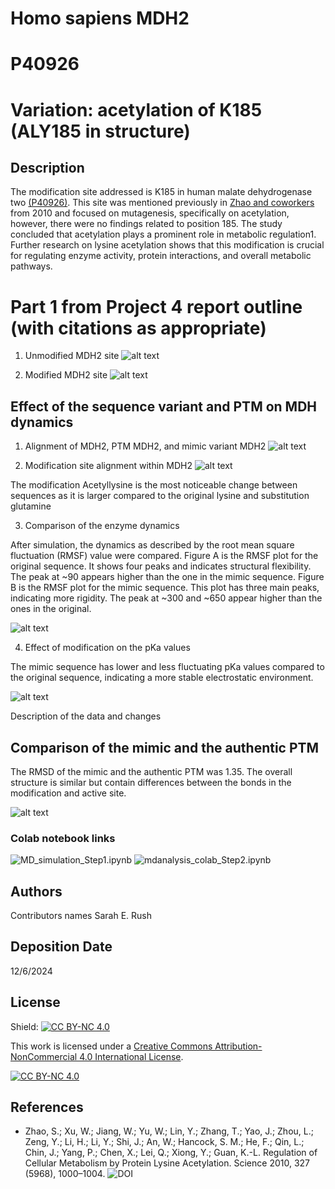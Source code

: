# Homo sapiens MDH2
# P40926
# Variation: acetylation of K185 (ALY185 in structure)


## Description

The modification site addressed is K185 in human malate dehydrogenase two [(P40926)](https://www.uniprot.org/uniprotkb/P40926/entry). This site was mentioned previously in [Zhao and coworkers](https://doi.org/10.1126/science.1179689) from 2010 and focused on mutagenesis, specifically on acetylation, however, there were no findings related to position 185. The study concluded that acetylation plays a prominent role in metabolic regulation1. Further research on lysine acetylation shows that this modification is crucial for regulating enzyme activity, protein interactions, and overall metabolic pathways.

# Part 1 from Project 4 report outline (with citations as appropriate)

1. Unmodified MDH2 site
![alt text](images/unmodified_site.png)

2. Modified MDH2 site
![alt text](images/Modified_ChangeSite.png)


## Effect of the sequence variant and PTM on MDH dynamics

1. Alignment of MDH2, PTM MDH2, and mimic variant MDH2
![alt text](images/superposed_original_modified_mimic_pdb.png)

2. Modification site alignment within MDH2
![alt text](images/Superposed_ChangeSite.png)

The modification Acetyllysine is the most noticeable change between sequences as it is larger compared to the original lysine and substitution glutamine

3. Comparison of the enzyme dynamics

After simulation, the dynamics as described by the root mean square fluctuation (RMSF) value were compared. Figure A is the RMSF plot for the original sequence. It shows four peaks and indicates structural flexibility. The peak at ~90 appears higher than the one in the mimic sequence. Figure B is the RMSF plot for the mimic sequence. This plot has three main peaks, indicating more rigidity. The peak at ~300 and ~650 appear higher than the ones in the original. 

![alt text](images/original_a_vs_mimic_b_RMSF.png)

4. Effect of modification on the pKa values

The mimic sequence has lower and less fluctuating pKa values compared to the original sequence, indicating a more stable electrostatic environment.

![alt text](images/Mimic_ActiveSite.png)

Description of the data and changes


## Comparison of the mimic and the authentic PTM

The RMSD of the mimic and the authentic PTM was 1.35. The overall structure is similar but contain differences between the bonds in the modification and active site.

![alt text](images/ptm_mimic_comparison.png)


### Colab notebook links
![MD_simulation_Step1.ipynb](data/colab_1/MD_simulation_Step1.ipynb)
![mdanalysis_colab_Step2.ipynb](data/colab_2/mdanalysis_colab_Step2.ipynb)


## Authors
Contributors names
Sarah E. Rush

## Deposition Date
12/6/2024

## License

Shield: [![CC BY-NC 4.0][cc-by-nc-shield]][cc-by-nc]

This work is licensed under a
[Creative Commons Attribution-NonCommercial 4.0 International License][cc-by-nc].

[![CC BY-NC 4.0][cc-by-nc-image]][cc-by-nc]

[cc-by-nc]: https://creativecommons.org/licenses/by-nc/4.0/
[cc-by-nc-image]: https://licensebuttons.net/l/by-nc/4.0/88x31.png
[cc-by-nc-shield]: https://img.shields.io/badge/License-CC%20BY--NC%204.0-lightgrey.svg


## References

* Zhao, S.; Xu, W.; Jiang, W.; Yu, W.; Lin, Y.; Zhang, T.; Yao, J.; Zhou, L.; Zeng, Y.; Li, H.; Li, Y.; Shi, J.; An, W.; Hancock, S. M.; He, F.; Qin, L.; Chin, J.; Yang, P.; Chen, X.; Lei, Q.; Xiong, Y.; Guan, K.-L. Regulation of Cellular Metabolism by Protein Lysine Acetylation. Science 2010, 327 (5968), 1000–1004.  ![DOI](https://doi.org/10.1126/science.1179689)
